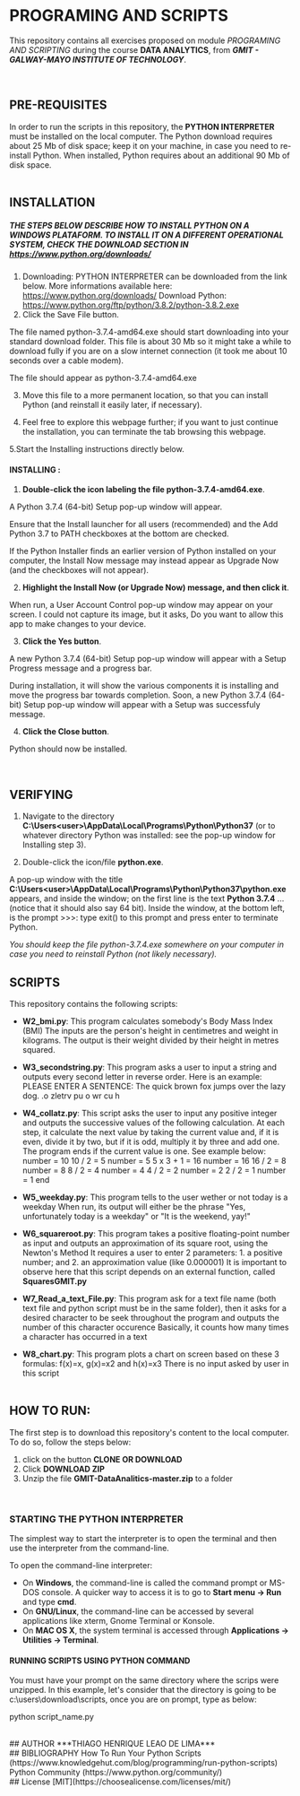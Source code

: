 # PROGRAMING AND SCRIPTS

This repository contains all exercises proposed on module *PROGRAMING AND SCRIPTING* during the course **DATA ANALYTICS**, from ***GMIT - GALWAY-MAYO INSTITUTE OF TECHNOLOGY***. 

<br/>

## PRE-REQUISITES

In order to run the scripts in this repository, the **PYTHON INTERPRETER** must be installed on the local computer.
The Python download requires about 25 Mb of disk space; keep it on your machine, in case you need to re-install Python. When installed, Python requires about an additional 90 Mb of disk space. 
<br/><br/>
## INSTALLATION


##### THE STEPS BELOW DESCRIBE HOW TO INSTALL PYTHON ON A WINDOWS PLATAFORM. TO INSTALL IT ON A DIFFERENT OPERATIONAL SYSTEM, CHECK THE DOWNLOAD SECTION IN https://www.python.org/downloads/


1. Downloading:
   PYTHON INTERPRETER can be downloaded from the link below. More informations available here: https://www.python.org/downloads/
   Download Python: https://www.python.org/ftp/python/3.8.2/python-3.8.2.exe 
2. Click the Save File button.

The file named python-3.7.4-amd64.exe should start downloading into your standard download folder. This file is about 30 Mb so it might take a while to download fully if you are on a slow internet connection (it took me about 10 seconds over a cable modem).

The file should appear as python-3.7.4-amd64.exe

3. Move this file to a more permanent location, so that you can install Python (and reinstall it easily later, if necessary).

4. Feel free to explore this webpage further; if you want to just continue the installation, you can terminate the tab browsing this webpage.

5.Start the Installing instructions directly below. 


#### INSTALLING :
1. **Double-click the icon labeling the file python-3.7.4-amd64.exe**.

A Python 3.7.4 (64-bit) Setup pop-up window will appear. 

Ensure that the Install launcher for all users (recommended) and the Add Python 3.7 to PATH checkboxes at the bottom are checked.

If the Python Installer finds an earlier version of Python installed on your computer, the Install Now message may instead appear as Upgrade Now (and the checkboxes will not appear).

2. **Highlight the Install Now (or Upgrade Now) message, and then click it**. 

When run, a User Account Control pop-up window may appear on your screen. I could not capture its image, but it asks, Do you want to allow this app to make changes to your device. 

3. **Click the Yes button**.

A new Python 3.7.4 (64-bit) Setup pop-up window will appear with a Setup Progress message and a progress bar. 

During installation, it will show the various components it is installing and move the progress bar towards completion. Soon, a new Python 3.7.4 (64-bit) Setup pop-up window will appear with a Setup was successfuly message. 

4. **Click the Close button**. 

Python should now be installed.

<br/>

## VERIFYING

1. Navigate to the directory **C:\Users\<user>\AppData\Local\Programs\Python\Python37** (or to whatever directory Python was installed: see the pop-up window for Installing step 3).

2. Double-click the icon/file **python.exe**. 

A pop-up window with the title **C:\Users\<user>\AppData\Local\Programs\Python\Python37\python.exe** appears, and inside the window; on the first line is the text **Python 3.7.4** ... (notice that it should also say 64 bit). Inside the window, at the bottom left, is the prompt >>>: type exit() to this prompt and press enter to terminate Python.

*You should keep the file python-3.7.4.exe somewhere on your computer in case you need to reinstall Python (not likely necessary).*
<br/>
## SCRIPTS
This repository contains the following scripts:


- **W2_bmi.py**:
This program calculates somebody's Body Mass Index (BMI)
The inputs are the person's height in centimetres and weight in kilograms. 
The output is their weight divided by their height in metres squared. 


- **W3_secondstring.py**:
This program asks a user to input a string and outputs every second letter in reverse order. 
Here is an example:
PLEASE ENTER A SENTENCE: The quick brown fox jumps over the lazy dog.
.o zletrv pu o wr cu h


- **W4_collatz.py**:
This script asks the user to input any positive integer and outputs the successive values 
of the following calculation. At each step, it calculate the next value by taking the current value and, 
if it is even, divide it by two, but if it is odd, multiply it by three and add one. The program 
ends if the current value is one. See example below:
number = 10
10 / 2 = 5
number = 5
5 x 3 + 1 = 16
number = 16
16 / 2 = 8
number = 8
8 / 2 = 4
number = 4
4 / 2 = 2
number = 2
2 / 2 = 1
number = 1
end


- **W5_weekday.py**:
This program tells to the user wether or not today is a weekday
When run, its output will either be the phrase "Yes, unfortunately today is a weekday" or "It is the weekend, yay!"


- **W6_squareroot.py**:
This program takes a positive floating-point number as input and outputs an approximation of its square root, using the Newton's Method
It requires a user to enter 2 parameters:  1. a positive number; and 2. an approximation value (like 0.000001)
It is important to observe here that this script depends on an external function, called **SquaresGMIT.py**


- **W7_Read_a_text_File.py**:
This program ask for a text file name (both text file and python script must be in the same folder), then it asks for a desired character to be seek throughout the program and outputs the number of this character occurence
Basically, it counts how many times a character has occurred in a text


- **W8_chart.py**:
This program  plots a chart on screen based on these 3 formulas: f(x)=x, g(x)=x2 and h(x)=x3
There is no input asked by user in this script
<br/><br/>
## HOW TO RUN:

The first step is to download this repository's content to the local computer. To do so, follow the steps below:
1. click on the button **CLONE OR DOWNLOAD**
2. Click **DOWNLOAD ZIP**
3. Unzip the file **GMIT-DataAnalitics-master.zip** to a folder

<br/>

### STARTING THE PYTHON INTERPRETER


The simplest way to start the interpreter is to open the terminal and then use the interpreter from the command-line.

To open the command-line interpreter:

- On **Windows**, the command-line is called the command prompt or MS-DOS console. A quicker way to access it is to go to **Start menu → Run** and type **cmd**.
- On **GNU/Linux**, the command-line can be accessed by several applications like xterm, Gnome Terminal or Konsole.
- On **MAC OS X**, the system terminal is accessed through **Applications → Utilities → Terminal**. 


#### RUNNING SCRIPTS USING PYTHON COMMAND

You must have your prompt on the same directory where the scrips were unzipped. In this example, let's consider that the directory is going to be c:\users\download\scripts, once you are on prompt, type as below:

python script_name.py


<br/>
## AUTHOR
***THIAGO HENRIQUE LEAO DE LIMA***
<br/>
## BIBLIOGRAPHY
How To Run Your Python Scripts (https://www.knowledgehut.com/blog/programming/run-python-scripts)
Python Community (https://www.python.org/community/)

<br/>
## License
[MIT](https://choosealicense.com/licenses/mit/)
